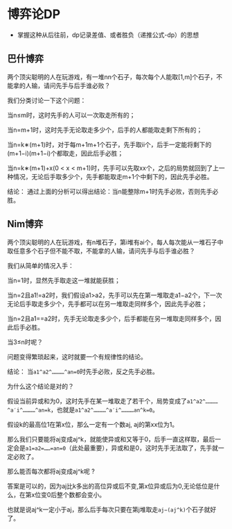 # 博弈论DP

- 掌握这种从后往前，dp记录差值、或者胜负（递推公式-dp）的思想


## 巴什博弈
两个顶尖聪明的人在玩游戏，有一堆nn个石子，每次每个人能取[1,m]个石子，不能拿的人输，请问先手与后手谁必败？

我们分类讨论一下这个问题：

当n≤m时，这时先手的人可以一次取走所有的；

当n=m+1时，这时先手无论取走多少个，后手的人都能取走剩下所有的；

当n=k∗(m+1)时，对于每m+1m+1个石子，先手取ii个，后手一定能将剩下的(m+1−i)(m+1−i)个都取走，因此后手必胜；

当n=k∗(m+1)+x(0 < x < m+1)时，先手可以先取xx个，之后的局势就回到了上一种情况，无论后手取多少个，先手都能取走m+1个中剩下的，因此先手必胜。

结论：
通过上面的分析可以得出结论：当n能整除m+1时先手必败，否则先手必胜。

## Nim博弈

两个顶尖聪明的人在玩游戏，有n堆石子，第i堆有ai个，每人每次能从一堆石子中取任意多个石子但不能不取，不能拿的人输，请问先手与后手谁必胜？

我们从简单的情况入手：

当n=1时，显然先手取走这一堆就能获胜；

当n=2且a1!=a2时，我们假设a1>a2，先手可以先在第一堆取走a1−a2个，下一次无论后手取走多少个，先手都可以在另一堆取走同样多个，因此先手必胜；

当n=2且a1==a2时，先手无论取走多少个，后手都能在另一堆取走同样多个，因此后手必胜。

当3≤n时呢？

问题变得繁琐起来，这时就要一个有规律性的结论。

结论：
当`a1^a2^…………^an=0`时先手必败，反之先手必胜。

为什么这个结论是对的？

假设当前异或和为0，这时先手在某一堆取走了若干个，局势变成了`a1^a2^…………^a′i^…………^an=k`，也就是`a1^a2^…………^a′i^…………an^k=0`。

假设k的最高位1在第x位，那么一定有一个数aj, aj的第xx位为1。

那么我们只要能将aj变成aj^k，就能使异或和又等于0，后手一直这样取，最后一定会是`a1=a2=……=an=0`（此处最重要），异或和是0，这时先手无法取了，先手就一定必败了。

那么能否每次都将aj变成aj^k呢 ?

答案是可以的，因为aj比k多出的高位异或后不变,第x位异或后为0,无论低位是什么，在第x位变0后整个数都会变小。

也就是说aj^k一定小于aj，那么后手每次只要在第j堆取走`aj−(aj^k)`个石子就好了。